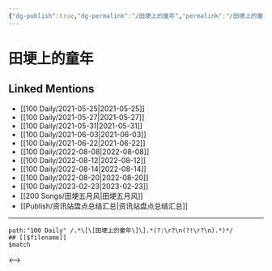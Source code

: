 ```yaml
---
{"dg-publish":true,"dg-permalink":"/田埂上的童年","permalink":"/田埂上的童年/","created":"2022-12-07T15:52:40.000+08:00","updated":"2023-04-10T16:27:01.000+08:00"}
---
```


# 田埂上的童年

## Linked Mentions
- [[100 Daily/2021-05-25\|2021-05-25]]
- [[100 Daily/2021-05-27\|2021-05-27]]
- [[100 Daily/2021-05-31\|2021-05-31]]
- [[100 Daily/2021-06-03\|2021-06-03]]
- [[100 Daily/2021-06-22\|2021-06-22]]
- [[100 Daily/2022-08-08\|2022-08-08]]
- [[100 Daily/2022-08-12\|2022-08-12]]
- [[100 Daily/2022-08-14\|2022-08-14]]
- [[100 Daily/2022-08-20\|2022-08-20]]
- [[100 Daily/2023-02-23\|2023-02-23]]
- [[200 Songs/田埂五月风\|田埂五月风]]
- [[Publish/资讯站盘点总结汇总\|资讯站盘点总结汇总]]


---

```expander
path:"100 Daily" /.*\[\[田埂上的童年\]\].*(?:\r?\n(?!\r?\n).*)*/
## [[$filename]]
$match
```

<-->